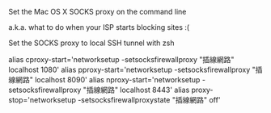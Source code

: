 Set the Mac OS X SOCKS proxy on the command line

a.k.a. what to do when your ISP starts blocking sites :(

Set the SOCKS proxy to local SSH tunnel with zsh

alias cproxy-start='networksetup -setsocksfirewallproxy "插線網路" localhost 1080'
alias pproxy-start='networksetup -setsocksfirewallproxy "插線網路" localhost 8090'
alias nproxy-start='networksetup -setsocksfirewallproxy "插線網路" localhost 8443'
alias proxy-stop='networksetup -setsocksfirewallproxystate "插線網路" off'
